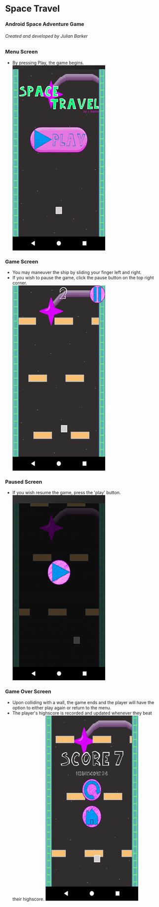 # Space Travel
### Android Space Adventure Game
###### Created and developed by Julian Barker

### Menu Screen
  - By pressing Play, the game begins.<br />
![Menu](https://github.com/julianb393/Space_Travel/blob/master/screenshots/menu.png)

### Game Screen
  - You may maneuver the ship by sliding your finger left and right.<br />
  - If you wish to pause the game, click the pause button on the top right corner.<br />
![Game](https://github.com/julianb393/Space_Travel/blob/master/screenshots/running.png)

### Paused Screen
  - If you wish resume the game, press the 'play' button.<br />
![Paused](https://github.com/julianb393/Space_Travel/blob/master/screenshots/pause.png)

### Game Over Screen
  - Upon colliding with a wall, the game ends and the player will have the option to either play again or return to the menu.<br />
  - The player's highscore is recorded and updated whenever they beat their highscore.
![Game Over](https://github.com/julianb393/Space_Travel/blob/master/screenshots/gameover.png)
